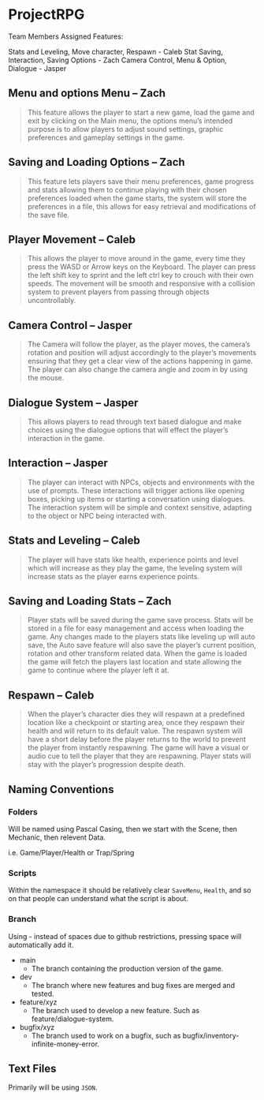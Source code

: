# ProjectRPG

Team Members Assigned Features:

Stats and Leveling, Move character, Respawn - Caleb
Stat Saving, Interaction, Saving Options - Zach
Camera Control, Menu & Option, Dialogue - Jasper

## Menu and options Menu – Zach
> This feature allows the player to start a new game, 
load the game and exit by clicking on the Main menu, 
the options menu’s intended purpose is to allow players 
to adjust sound settings, graphic preferences and gameplay 
settings in the game.
>

## Saving and Loading Options – Zach
> This feature lets players save their menu preferences, 
game progress and stats allowing them to continue playing 
with their chosen preferences loaded when the game starts, 
the system will store the preferences in a file, this allows 
for easy retrieval and modifications of the save file.
>

## Player Movement – Caleb
> This allows the player to move around in the game,
every time they press the WASD or Arrow keys on the Keyboard.
The player can press the left shift key to sprint and the left 
ctrl key to crouch with their own speeds. 
The movement will be smooth and responsive with a collision 
system to prevent players from passing through objects uncontrollably.
>

## Camera Control – Jasper
> The Camera will follow the player, as the player moves, the camera’s
rotation and position will adjust accordingly to the player’s movements 
ensuring that they get a clear view of the actions happening in game. 
The player can also change the camera angle and zoom in by using the mouse.
>

## Dialogue System – Jasper 
> This allows players to read through text based dialogue and make choices
using the dialogue options that will effect the player’s interaction in the game.
>

## Interaction – Jasper 
> The player can interact with NPCs, objects and environments 
with the use of prompts. These interactions will trigger actions
like opening boxes, picking up items or starting a conversation 
using dialogues. The interaction system will be simple and context 
sensitive, adapting to the object or NPC being interacted with.
>

## Stats and Leveling – Caleb
> The player will have stats like health, experience points and
level which will increase as they play the game, the leveling
system will increase stats as the player earns experience points.
>

## Saving and Loading Stats – Zach 
> Player stats will be saved during the game save process. 
Stats will be stored in a file for easy management and access
when loading the game. 
Any changes made to the players stats like leveling up will
auto save, the Auto save feature will also save the player’s 
current position, rotation and other transform related data.
When the game is loaded the game will fetch the players last 
location and state allowing the game to continue where the 
player left it at. 
> 

## Respawn – Caleb 
> When the player’s character dies they will respawn at a
predefined location like a checkpoint or starting area, 
once they respawn their health and will return to its 
default value. The respawn system will have a short 
delay before the player returns to the world to prevent 
the player from instantly respawning. The game will have 
a visual or audio cue to tell the player that they are respawning. 
Player stats will stay with the player’s progression despite death.
>



## Naming Conventions
### Folders
 Will be named using Pascal Casing, then we start with the Scene, then Mechanic, then relevent Data.

i.e. Game/Player/Health or Trap/Spring
### Scripts
Within the namespace it should be relatively clear ```SaveMenu```, ```Health```, and so on that people can understand what the script is about.
### Branch
Using - instead of spaces due to github restrictions, pressing space will automatically add it.
* main
    * The branch containing the production version of the game.
* dev
    * The branch where new features and bug fixes are merged and tested.
* feature/xyz
    * The branch used to develop a new feature. Such as feature/dialogue-system.
* bugfix/xyz
    * The branch used to work on a bugfix, such as bugfix/inventory-infinite-money-error.
## Text Files
Primarily will be using ```JSON```.
